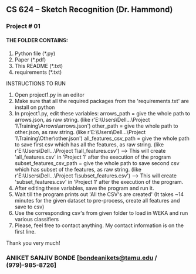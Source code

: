 ## CS 624 – Sketch Recognition (Dr. Hammond)
### Project # 01

#### THE FOLDER CONTAINS:

1. Python file (*.py)
2. Paper (*.pdf)
3. This README (*.txt)
4. requirements (*.txt)

INSTRUCTIONS TO RUN
1. Open project1.py in an editor
2. Make sure that all the required packages from the 'requirements.txt' are install on python
3. In project1.py, edit these variables:
    arrows_path = give the whole path to arrows.json, as raw string. (like  r'E:\Users\Dell\...\Project 1\Training\Arrows\arrows.json') 
    other_path = give the whole path to other.json, as raw string. (like  r'E:\Users\Dell\...\Project 1\Training\Other\other.json') 
    all_features_csv_path = give the whole path to save first csv which has all the features, as raw string. 
                           (like  r'E:\Users\Dell\...\Project 1\all_features.csv') --> This will create 'all_features.csv' in 'Project 1' after 
                            the execution of the program
    subset_features_csv_path = give the whole path to save second csv which has subset of the features, as raw string. 
                              (like  r'E:\Users\Dell\...\Project 1\subset_features.csv') --> This will create 'subset_features.csv' in 'Project 1' after 
                               the execution of the program.
4. After editing these variables, save the program and run it.
5. Wait till the program prints out 'All the CSV's are created' (It takes ~14 minutes for the given dataset to pre-process, create all features and save to csv)
6. Use the corresponding csv's from given folder to load in WEKA and run various classifiers
7. Please, feel free to contact anything. My contact information is on the first line.

Thank you very much!

### ANIKET SANJIV BONDE [bondeanikets@tamu.edu / (979)-985-8726]
